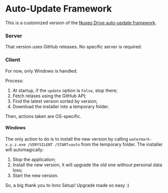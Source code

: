 # Auto-Update Framework

This is a customized version of the [Nuxeo Drive auto-update framework](https://github.com/nuxeo/nuxeo-drive/tree/master/nxdrive/updater).

### Server

That version uses GitHub releases. No specific server is required.

### Client

For now, only Windows is handled.

Process:

1. At startup, if the `update` option is `False`, stop there;
2. Fetch relases using the GitHub API;
3. Find the latest version sorted by version;
4. Download the installer into a temporary folder.

Then, actions taken are OS-specific.

#### Windows

The only action to do is to install the new version by calling `watermark-x.y.z.exe /VERYSILENT /START=auto` from the temporary folder.
The installer will automagically:

1. Stop the application;
2. Install the new version, it will upgrade the old one without personal data loss;
3. Start the new version.

So, a big thank you to Inno Setup! Upgrade made so easy :)

